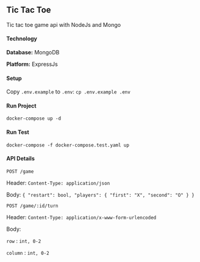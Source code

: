 ## Tic Tac Toe

Tic tac toe game api with NodeJs and Mongo

#### Technology

**Database:** MongoDB

**Platform:** ExpressJs

#### Setup
Copy `.env.example` to `.env`:
`cp .env.example .env`

#### Run Project

`docker-compose up -d`

#### Run Test

`docker-compose -f docker-compose.test.yaml up`

#### API Details

`POST /game`

Header: `Content-Type: application/json`

Body: `{ "restart": bool, "players": { "first": "X", "second": "O" } }`

`POST /game/:id/turn`

Header: `Content-Type: application/x-www-form-urlencoded`

Body:

`row` : `int, 0-2`

`column` : `int, 0-2`
